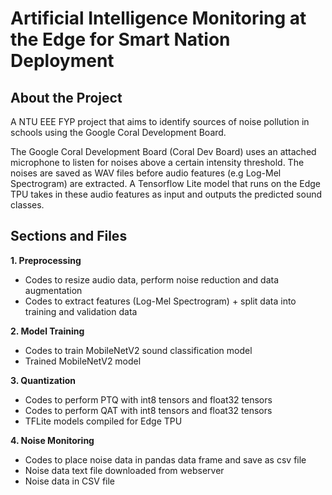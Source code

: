 # Artificial Intelligence Monitoring at the Edge for Smart Nation Deployment

## About the Project 

A NTU EEE FYP project that aims to identify sources of noise pollution in schools using the Google Coral Development Board.

The Google Coral Development Board (Coral Dev Board) uses an attached microphone to listen for noises above a certain intensity threshold. The noises are saved as WAV files before audio features (e.g Log-Mel Spectrogram) are extracted. A Tensorflow Lite model that runs on the Edge TPU takes in these audio features as input and outputs the predicted sound classes.

## Sections and Files 

**1. Preprocessing**

* Codes to resize audio data, perform noise reduction and data augmentation
* Codes to extract features (Log-Mel Spectrogram) + split data into training and validation data

**2. Model Training**

* Codes to train MobileNetV2 sound classification model
* Trained MobileNetV2 model

**3. Quantization**

* Codes to perform PTQ with int8 tensors and float32 tensors
* Codes to perform QAT with int8 tensors and float32 tensors
* TFLite models compiled for Edge TPU

**4. Noise Monitoring**

* Codes to place noise data in pandas data frame and save as csv file
* Noise data text file downloaded from webserver
* Noise data in CSV file
